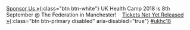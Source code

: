 <span class="left">[Sponsor Us &raquo;][1]{:class="btn btn-white"}</span>
UK Health Camp 2018 is 8th September @ The Federation in Manchester! &nbsp;&nbsp; [Tickets Not Yet Released &raquo;][2]{:class="btn btn-primary disabled" aria-disabled="true"}
<span class="right">[#ukhc18](https://twitter.com/search?q=%23ukhc18)</span>

[1]: https://docs.google.com/document/d/10VJtt-VR7mnIty77gfy8TwLoemq6OiP7uLP5ZIjsOK4
[2]: https://ti.to/ukhealthcamp/2018
